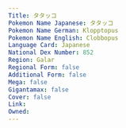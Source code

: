 ```yaml
---
﻿Title: タタッコ
Pokemon Name Japanese: タタッコ
Pokemon Name German: Klopptopus
Pokemon Name English: Clobbopus
Language Card: Japanese
National Dex Number: 852
Region: Galar
Regional Form: false
Additional Form: false
Mega: false
Gigantamax: false
Cover: false
Link: 
Owned: 
---
```


